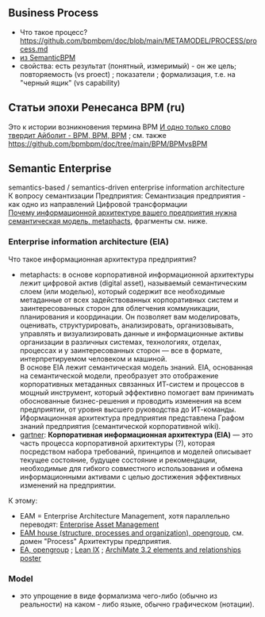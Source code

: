 ## Business Process
- Что такое процесс? https://github.com/bpmbpm/doc/blob/main/METAMODEL/PROCESS/process.md
- [из SemanticBPM](https://github.com/bpmbpm/SemanticBPM/wiki/%D0%9E%D0%B1%D1%81%D1%83%D0%B6%D0%B4%D0%B5%D0%BD%D0%B8%D1%8F-%D1%82%D0%B5%D1%80%D0%BC%D0%B8%D0%BD%D0%BE%D0%B2#12-upd1-bpmbpm)
- свойства: есть результат (понятный, измеримый) - он же цель; повторяемость (vs proect) ; показатели ; формализация, т.е. на "черный ящик" (vs capability)   
## Статьи эпохи Ренесанса BPM (ru)
Это к истории возникновения термина BPM
[И одно только слово твердит Айболит - BPM, BPM, BPM](https://www.itweek.ru/themes/detail.php?ID=71243) ; см. также https://github.com/bpmbpm/doc/tree/main/BPM/BPMvsBPM

## Semantic Enterprise
semantics-based / semantics-driven enterprise information architecture  
К вопросу семантизации Предприятия: Семантизация предприятия - как одно из направлений Цифровой трансформации  
[Почему информационной архитектуре вашего предприятия нужна семантическая модель, metaphacts](https://blog.metaphacts.com/how-a-semantic-model-can-elevate-your-enterprise-information-architecture), фрагменты см. ниже.
### Enterprise information architecture (EIA)
Что такое информационная архитектура предприятия? 
- metaphacts: в основе корпоративной информационной архитектуры лежит цифровой актив (digital asset), называемый семантическим слоем (или моделью), который содержит все необходимые метаданные от всех задействованных корпоративных систем и заинтересованных сторон для облегчения коммуникации, планирования и координации. Он позволяет вам моделировать, оценивать, структурировать, анализировать, организовывать, управлять и визуализировать данные и информационные активы организации в различных системах, технологиях, отделах, процессах и у заинтересованных сторон — все в формате, интерпретируемом человеком и машиной.  
В основе EIA лежит семантическая модель знаний. EIA, основанная на семантической модели, преобразует это отображение корпоративных метаданных связанных ИТ-систем и процессов в мощный инструмент, который эффективно помогает вам принимать обоснованные бизнес-решения и проводить изменения на всем предприятии, от уровня высшего руководства до ИТ-команды.  
Иформационная архитектура предприятия представлена Графом знаний предприятия (семантической корпоративной wiki).  
- [gartner](https://www.gartner.com/en/information-technology/glossary/enterprise-information-architecture#:~:text=Enterprise%20information%20architecture%20(EIA)%20is,to%20achieve%20effective%20enterprise%20change.):
**Корпоративная информационная архитектура (EIA)** — это часть процесса корпоративной архитектуры (?), которая посредством набора требований, принципов и моделей описывает текущее состояние, будущее состояние и рекомендации, необходимые для гибкого совместного использования и обмена информационными активами с целью достижения эффективных изменений на предприятии.

К этому:
- EAM = Enterprise Architecture Management, хотя параллельно переводят: [Enterprise Asset Management](https://www.tadviser.ru/index.php/%D0%A1%D1%82%D0%B0%D1%82%D1%8C%D1%8F:EAM-c%D0%B8%D1%81%D1%82%D0%B5%D0%BC%D0%B0)  
- [EAM house (structure, processes and organization), opengroup](https://www.opengroup.org/architecture/0404brus/presents/niemann/og_team02.pdf), см. домен "Process" Архитектуры предприятия.   
- [EA, opengroup](https://www.opengroup.org/architecture-forum) ; [Lean IX](https://www.leanix.net/en/wiki/ea/enterprise-architecture) ; [ArchiMate 3.2 elements and relationships poster](https://bizzdesign.com/wiki/eam/what-is-enterprise-architecture-management/)

### Model
- это упрощение в виде формализма чего-либо (обычно из реальности) на каком - либо языке, обычно графическом (нотации).
